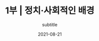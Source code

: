 ---
title: "1부 | 정치·사회적인 배경"
subtitle: subtitle
date: 2021-08-21
author: 
summary:
  오랜 시간 일본군‘위안부’ 문제는 존재하지만 존재하지 않았다. 일본의 불법 강점과 전쟁범죄 책임은 극동국제군사재판(1946~1948)과 샌프란시스코 강화조약(1951)을 거치며 제대로 추궁되지 않았다. 냉전체제에서 미국은 동북아 안보와 아시아 안정이라는 명분으로 일본을 ‘반공의 방파제’로 삼으며 관대한 처분을 내렸다. 뒤이은 미군정과 분단, 한국전쟁, 독재체제 등으로 한국은 일제 식민지배와 관련된 과거사를 제대로 청산할 수 없었다. 박정희 군사정권 시기 체결된 한일청구권협정(1965)에도 일본군‘위안부’ 문제 등 전쟁범죄로 인한 피해 사항은 제외되었다. 이런 국내외 상황과 오랜 가부장적 문화가 결합되어 피해자들의 침묵은 지속된다.\
  
  1980년대 이후 민주화운동 과정에서 주도적 역할을 한 한국의 여성운동은 점차 독자적 ‘여성문제’에 집중하며 성장한다. 분단 극복과 민주화를 주요 과제로 설정하면서도 우리 사회 뿌리 깊은 성적 편견과 성차별로부터 여성을 해방시켜야 한다고 생각했던 당시 여성들은 다양한 여성단체를 조직하며 가정폭력, 성폭력, 인신매매, 공권력에 의한 성폭력, 여성노동자 차별 문제 등을 전면적으로 제기한다.
description: 
  한편, 1970년대부터 군사독재 체제에 저항하며 여성노동자 생존권 투쟁 지원에 앞장섰던 〈한국교회여성연합회〉(이하 한교여연)는 ‘기생 관광(일본인 성매매 관광)’과 일본군‘위안부’ 문제를 최초로 제기한 여성단체였다. 동시대 여성들이 당한 고통에 관심을 가지고 홀로 꾸준히 자료를 모으던 이화여대 윤정옥 교수는 민주화투쟁에 헌신하던 한국 여성운동의 대모이자 오랜 벗이었던 이이효재의 소개를 통해 〈한교여연〉의 조직적 지원을 받게 되었고, 김신실, 김혜원과 함께 1988년 2월 보름간 일본 오키나와 도카시키 섬 등 조사활동을 실시한다. 연구 결과는 같은 해 4월 〈한교여연〉이 주최한 제주도 〈여성과 관광문화〉 국제 세미나에서 발표된다. 이 자리에 참석한 국내외 여성들은 일제 식민지 시기 여성이 입은 고통에 공감하며 “치욕과 분노의 역사”를 반복하지 않기 위해 함께 할 것을 약속한다. 이후 〈한교여연〉에는 〈정신대문제연구위원회〉가 설치되고 1990년 〈정신대연구회〉로 발전된다.\
  
  그럼에도 일본군‘위안부’의 존재를 부정하고 일본군의 관여를 부인하는 일본 정부인사의 망언은 계속된다. 이에 37개 여성단체가 모여 항의서한을 보내고 기자회견을 하지만 일본 정부는 책임을 인정하지 않는다. 조직적 대응을 위한 단체 결성의 필요성이 절실해졌다. 1990년 11월 16일, 〈한교여연〉, 〈정신대연구회〉, 〈한국여성단체연합〉 등 37개 여성운동단체들과 다양한 시민, 종교, 학생 단체들이 참여해 〈한국정신대문제대책협의회〉(이하 정대협)가 결성된다.
weight: 1
image: https://wwm3.s3.ap-northeast-2.amazonaws.com/exhibition/ex-04/section-01-right/20_국민모금에+의한+위로금에+반대하는+기자회견.JPG
layout: special-1
resources:
- part: part-1
  components: 
  - year: 1945
    eventDate: 1945
    vertical: left
    src: 
    description: 광복
    target:
    target_title: 
  - year:
    eventDate: 1945
    vertical: right
    description: 건국부녀동맹 결성 \ 조선부녀총동맹 결성
  - year: 1946 ~ 1948
    eventDate: 1946 ~ 1948
    vertical: left
    description: 극동국제군사재판 개최
  - year: 1951
    eventDate: 1951  
    vertical: left
    description: 샌프란시스코 강화조약 체결   
  - year: 1965
    eventDate: 1965 
    vertical: left
    src: https://wwm3.s3.ap-northeast-2.amazonaws.com/exhibition/ex-04/section-01-left/1_한일협정+조인+특별+담화문을+발표하는+박정희+대통령.JPG
    description: 한일청구권협정 체결
    target: items/ex-04/section-01-left/1_한일협정-조인-특별-담화문을-발표하는-박정희-대통령/
    target_title: "한일협정 조인 특별 담화문을 발표하는 박정희 대통령, 1965.6.23., 사진, 출처 국가기록원"
  - year: 1967
    eventDate: 1967
    vertical: right
    description: 한국교회여성연합회(이하 한교여연) 창립
  - year: 1973
    eventDate: 1973
    vertical: right
    description: 한교여연, 기생관광 반대 성명서 발표하고 일본여성단체들과 교류
  - year: 1974
    eventDate: 1974
    vertical: right
    description: "마츠이 야요리(2000년 법정 주도), 일본 '아시아여성의모임' 발족하여 기생관광과 재일조선인 차별 반대"
  - year: 1981
    eventDate: 1981 
    vertical: right
    description: "윤정옥, 한국일보 '끌려간 사람들' 기사 연재를 통해 오키나와의 일본군'위안부' 피해자 배봉기 이야기 보도"
  - year: 1982
    eventDate: 1982  
    vertical: left
    description: 일본 역사교과서 왜곡 사태
  - year: 1983
    eventDate: 1983
    vertical: right
    description: "한국여성의전화 결성, 여성평우회 결성"
  - year: 1984
    eventDate: 1984 
    vertical: right
    src: https://wwm3.s3.ap-northeast-2.amazonaws.com/exhibition/ex-04/section-01-right/2_전두환대통령+일본방문+즈음한+우리의+입장_1.jpg
    description: "한교여연, 전두환 방일 맞이 '정신대' 문제 해결을 위한 서한 발송"
    target: /items/ex-04/section-01-right/2_전두환대통령-일본방문-즈음한-우리의-입장_1/
    target_title: "전두환대통령 일본방문 즈음한 우리의 입장, 1984.8.23., 문서, 기증 윤영애"
  - year:
    eventDate: 1984
    vertical: left
    description: "한국, UN '여성에 대한 모든 형태의 차별 철폐 협약' 가입"
  - year: 1986
    eventDate: 1986 
    vertical: right
    src: https://archives.kdemo.or.kr/file-img/vol01/001/012/00101251/00101251_0001.jpg
    description: "부천경찰서 성고문 사건 발생"
    target: https://archives.kdemo.or.kr/collections/view/10000072
    target_title: "부천경찰서 성고문 사건에 관한 고발장, 1986.7.5., 문서, 출처 한국기독교사회문제연구원, 민주화운동기념사업회"
  - year:
    eventDate: 1986 
    vertical: right
    description: "기독여민회 결성"
  - year:
    eventDate: 1986
    vertical: left
    description: "후지오 마사유키 문부상, “한일합방은 한국측에도 책임이 있다”" 
  - year: 1987 
    eventDate: 1987
    vertical: right
    description: "6월 민주항쟁"
  - year:
    eventDate: 1987
    vertical: right
    description: "한국여성민우회 결성, 한국여성단체연합(이하 여연) 결성"
  - year: 1988
    eventDate: 1988.2.
    vertical: right
    src: https://wwm3.s3.ap-northeast-2.amazonaws.com/exhibition/ex-04/section-01-right/4_좌측부터+윤정옥,+김혜원,+김신실.JPG
    description: "윤정옥·김혜원·김신실, 후쿠오카, 큐슈, 오키나와, 도카시키 섬, 도쿄, 사이타마, 삿포로 등 방문하여 '정신대' 문제 조사"
    target: 
    target_title: "좌측부터 윤정옥, 김혜원, 김신실, 1988.2., 사진"
  - year:
    eventDate: 1988.2. 
    vertical: right
    description: "'성추행 가해자 혀 절단 사건' 발생"   
  - year:
    eventDate: 1988.4
    vertical: left
    description: "오쿠노 세이스케 국토청장관, 태평양전쟁 관련 일본의 침략 사실 부인"
  - year: 
    eventDate: 1988.4.
    vertical: right
    src: https://wwm3.s3.ap-northeast-2.amazonaws.com/exhibition/ex-04/section-01-right/5_제주도에서+개최된+'여성과+관광문화'+국제+세미나.jpg
    description: "윤정옥, 한교여연 주최 '여성과 관광문화' 국제 세미나에서 '정신대' 문제 조사결과 보고"
    target: 
    target_title: "제주도에서 개최된 '여성과 관광문화' 국제 세미나, 1988.4.21-23., 사진"
  - year: 
    eventDate: 1988.4.
    vertical: right
    src: https://wwm3.s3.ap-northeast-2.amazonaws.com/exhibition/ex-04/section-01-right/5-2_여성과+관광문화+자료집.jpg
    description: "윤정옥, 한교여연 주최 '여성과 관광문화' 국제 세미나에서 '정신대' 문제 조사결과 보고"
    target: 
    target_title: "여성과 관광문화 자료집, 1998.4.21-23., 문서"
  - year:
    eventDate: 1988.2. 
    vertical: right
    description: "한교여연, 교회와사회위원회 산하 '정신대문제연구위원회' 설치하여 자료 수집과 추모비 제작 추진"
  - year:
    eventDate: 1988
    vertical: left
    description: "서울 올림픽 개최"
  - year:
    eventDate: 1988
    vertical: left
    description: "니시무라 도시조 의원, “한일합방은 잘된 일”"
  - year: 1989
    eventDate: 1989
    vertical: left
    description: "히로히토 일왕 사망"
  - year: 
    eventDate: 1988.4.
    vertical: right
    src: https://wwm3.s3.ap-northeast-2.amazonaws.com/exhibition/ex-04/section-01-right/6_일본+히로히또+국왕+사망에+대한+한국교회여성의+입장.jpg
    description: "한교여연, '정신대' 문제에 대한 사죄를 요구하는 성명서 발표"
    target: 
    target_title: "일본 히로히또 국왕 사망에 대한 한국교회여성의 입장, 1989.1.23., 문서, 기증 윤영애"    
  - year:
    eventDate: 1989
    vertical: left
    description: "다케시타 노보루 총리, “천황 전쟁책임 없다”"
  - year:
    eventDate: 1989
    vertical: left
    description: "일본 역사왜곡 교과서 일법원 합헌 판결"
  - year:
    eventDate: 1989
    vertical: left
    description: "베를린 장벽 붕괴"
  - year: 1990
    eventDate: 1990.1
    vertical: right
    src: https://wwm3.s3.ap-northeast-2.amazonaws.com/exhibition/ex-04/section-01-right/7_정신대+원혼+서린+발자취+취재기+육필+원고.jpg
    description: "윤정옥, 한겨레신문에 '정신대 원혼 서린 발자취 취재기' 연재"
    target: 
    target_title: "정신대 원혼 서린 발자취 취재기 육필 원고, [1990], 문서, 기증 윤정옥" 
  - year: 1990
    eventDate: 1990.5.18.
    vertical: right
    src: https://wwm3.s3.ap-northeast-2.amazonaws.com/exhibition/ex-04/section-01-right/8_노태우+대통령+방일+맞이+기자회견.jpg
    description: "한교여연·여연·여대생대표자협의회, 노태우 대통령 방일 맞이 기자회견 개최, 일본 정부에 사죄 요구 성명서 발표"
    target: 
    target_title: "노태우 대통령 방일 맞이 기자회견, 1990.5.18., 사진"
  - year:
    eventDate: 1990.5.25.
    vertical: left
    src: https://wwm3.s3.ap-northeast-2.amazonaws.com/exhibition/ex-04/section-01-left/2_제1차+한일정상회담에서+노태우+대통령과+가이후+총리.JPG
    description: "노태우 대통령, 방일하여 '강제연행 한국인 명단' 공개 요구"
    target: 
    target_title: "제1차 한일정상회담에서 노태우 대통령과 가이후 총리, 1990.5.26., 사진, 출처 국가기록원"
  - year:
    eventDate: 1990.6.6.
    vertical: left
    description: "사회당 모토오까 쇼지 의원, 참의원 예산위원회에서 강제 연행과 '종군위안부'에 대한 정부 조사 요청" 
  - year:
    eventDate: 1990.6.6.
    vertical: left
    description: "시미즈 쓰타오 노동성 직업안정국장, “위안부는 민간업자의 관리하에 있었으며 실태 조사는 어렵다”"
  - year:
    eventDate: 1990.7.10.
    vertical: right
    description: "윤정옥, '정신대문제연구위원회'를 '정신대연구회'로 전환하고 한교여연에서 독립"
  - year:
    eventDate: 1990.10.17.
    vertical: right
    src: https://wwm3.s3.ap-northeast-2.amazonaws.com/exhibition/ex-04/section-01-right/9_기자회견+현장.jpg
    description: "정신대연구회, 37개 여성단체와 함께 기자회견 개최하고 한일 정부에 공개서한 송부 "
    target: 
    target_title: "기자회견 현장, 1990.10.17., 사진" 
  - year:
    eventDate: 1990.10.29.
    vertical: right
    description: "일본 참의원 의원회관에서 ‘종군위안부문제 간담회’ 개최하고 외무성에 공개서한 전달"
  - year:
    eventDate: 1990.11.16.
    vertical: right
    src: https://wwm3.s3.ap-northeast-2.amazonaws.com/exhibition/ex-04/section-01-right/10_기독교회관으로+사무실을+이전하고+개최한+현판식.jpg
    description: "37개 여성단체, 한국정신대문제대책협의회(이하 정대협) 결성(회장 윤정옥, 서기 김혜원, 회계 김신실, 실무 윤영애와 방숙자)"
    target: 
    target_title: "기독교회관으로 사무실을 이전하고 개최한 현판식, 1992.11.16., 사진"
  - year:
    eventDate: 1990.12.
    vertical: right
    description: "윤정옥, 도쿄 YWCA에서 일본인과 재일조선인여성을 대상으로 '정신대' 문제 강연"
  - year: 1991
    eventDate: 1991.1.
    vertical: right
    src: http://archives.kdemo.or.kr/file-img/vol01/008/578/00857862/00857862_0001.jpg
    description: "'아동성폭행 가해자 20년후 살인 사건' 발생"
    target: https://archives.kdemo.or.kr/isad/view/00857862
    target_title: "김부남씨의 무죄와 성폭력특별법 제정을 요구하는 성폭력특별법제정추진위원회의 성명서, 1991.8.23., 문서, 출처 한국여성단체연합, 민주화운동기념사업회"
  - year:
    eventDate: 1991.1.
    vertical: right
    description: "'일본 '종군위안부문제를 생각하는 모임' 결성"
  - year:
    eventDate: 1991.1.8.
    vertical: right
    src: https://wwm3.s3.ap-northeast-2.amazonaws.com/exhibition/ex-04/section-01-right/12_.JPG
    description: "정대협, 가이후 도시키 수상 방한 맞이 여성계 입장 성명서 발표 및 시위"
    target: 
    target_title:
  - year:
    eventDate: 1991.3.
    vertical: left
    description: "일본 노동성, '강제연행 한국인 명단' 공개"
  - year:
    eventDate: 1991.4.1.
    vertical: left
    description: "와카바야시 유키노리 노동성 직업안정국장, “조사를 했으나 강제동원을 확인할 수 있는 자료는 없다”"
  - year:
    eventDate: 1991.4.
    vertical: right
    description: "정대협, 윤정옥·박순금(한교여연 회장)·이효재(여연 회장)을 대표로 하는 공동대표 제도로 전환"
  - year:
    eventDate: 1991.4.24.
    vertical: left
    description: "일본대사관의 오노 마사아키 참사관, '일본 정부가 조사했으나 여성을 강제 동원한 사실이 없고, 1965년 한일협정으로 보상 문제가 해결되었다' "
  - year:
    eventDate: 1991.5.18.
    vertical: right
    description: "오사카 재일조선인여성들의 '조선인종군위안부문제를 생각하는 모임' 결성"
  - year:
    eventDate: 1991.5.28.
    vertical: right
    src: https://wwm3.s3.ap-northeast-2.amazonaws.com/exhibition/ex-04/section-01-right/13_정신대+문제에+관한+강의.JPG
    description: "정대협, 서울에서 '정신대 문제에 관한 강연회' 개최"
    target: 
    target_title: "정신대 문제에 관한 강의, 1991.5.28., 사진"
  - year:
    eventDate: 1991.5.31.
    vertical: right
    description: "정대협, 도쿄 '제1차 아시아의 평화와 여성의 역할' 토론회에서 위안부 문제 보고"
  - year:
    eventDate: 1991.7.
    vertical: right
    src: https://wwm3.s3.ap-northeast-2.amazonaws.com/exhibition/ex-04/section-01-right/14_국회+청원을+위해+한교여연에서+열린+기자회견.JPG
    description: "정대협, 국회에 '정신대문제 해결을 위한 청원서' 제출 "
    target: 
    target_title: "국회 청원을 위해 한교여연에서 열린 기자회견, 1991.7.23., 사진"
- part: part-2
  components: 
  - year: 1991
    eventDate: 1991.8.14.
    vertical: right
    description: "김학순, 기자회견에서 일본군'위안부' 피해 공개증언"
  - year:
    eventDate: 1991.9.18.
    vertical: left
    src: https://wwm3.s3.ap-northeast-2.amazonaws.com/exhibition/ex-04/section-01-right/14_국회+청원을+위해+한교여연에서+열린+기자회견.JPG
    description: "남북한 UN 동시 가입"
    target: 
    target_title: "UN가입 신청을 위한 UN헌장 의무수락선언서에 서명하는 노태우 대통령, 1991.7.19., 사진, 출처 국가기록원"
  - year:
    eventDate: 1991.9.18.
    vertical: right
    description: "정대협, 정신대 신고전화 개통"
  - year:
    eventDate: 1991.10.18.
    vertical: right
    description: "오키나와의 일본군 '위안부' 피해자 배봉기 사망"
  - year:
    eventDate: 1991.11.3.
    vertical: right
    description: "도쿄 재일조선인여성들의 '종군위안부문제 우리여성네트워크' 결성"
  - year:
    eventDate: 1991.12.
    vertical: right
    description: "문옥주·김옥선, 정대협에 일본군'위안부' 피해 신고"
  - year:
    eventDate: 1991.12.6.
    vertical: right
    description: "태평양전쟁희생자유족회, 김학순 등 피해자들과 함께 도쿄지방재판소에 '아시아태평양전쟁 한국인 희생자 보상청구소송' 제소"
  - year:
    eventDate: 1991.12.6.
    vertical: left
    description: "가토 고이치 관방장관, '정부가 관여했다고 하는 자료는 발견할 수 없다, 일본 정부가 정신대 문제에 대처하는 것은 어렵다'"
  - year:
    eventDate: 1991.12.8.
    vertical: left
    description: "일본의 진주만 공격 50주년"
  - year:
    eventDate: 1991.12.10.
    vertical: left
    description: "한국 외무부, 주한 일본대사에게 가토 고이치 발언 항의, 일본군'위안부' 문제 진상규명 요청"
  - year:
    eventDate: 1991.12.21.
    vertical: left
    src: https://wwm3.s3.ap-northeast-2.amazonaws.com/exhibition/ex-04/section-01-left/4_SEATIC+Interrogation+Bulletin+No.+2(동남아시아번역심문센터+심리전+심문회보+제2호).JPG
    description: "일본군의 관여를 증명하는 연합군 문서 발견"
    target: 
    target_title: "SEATIC Interrogation Bulletin No. 2(동남아시아번역심문센터 심리전 심문회보 제2호), 문서, 출처 서울기록원"
  - year:
    eventDate: 1991.12.26.
    vertical: left
    description: "소련 해체"
  - year: 1992
    eventDate: 1992.1.
    vertical: right
    description: "김복동, 정대협에 일본군'위안부' 피해 신고"
  - year:
    eventDate: 1992.1.
    vertical: left
    src: https://wwm3.s3.ap-northeast-2.amazonaws.com/exhibition/ex-04/section-01-left/5_陸軍省+軍慰安所従業婦等募集ニ關スル件(군+위안소+종업부+등+모집에+관한+건).JPG
    description: "일본군의 관여를 증명하는 연합군 문서 발견"
    target: 
    target_title: "陸軍省 軍慰安所従業婦等募集ニ關スル件(군 위안소 종업부 등 모집에 관한 건), 문서, 출처 WAM"
  - year:
    eventDate: 1992.1.8.
    vertical: right
    src: https://wwm3.s3.ap-northeast-2.amazonaws.com/exhibition/ex-04/section-01-right/15_일본대사관+앞+수요시위+모습.jpg
    description: "정대협, 일본군'위안부' 문제 해결을 위한 정기 수요시위 시작"
    target: 
    target_title: "일본대사관 앞 수요시위 모습, 사진"
  - year:
    eventDate: 1992.1.8.
    vertical: right
    src: https://wwm3.s3.ap-northeast-2.amazonaws.com/exhibition/ex-04/section-01-right/16_일본대사관+앞+수요시위에+참석한+김학순.jpg
    description: "정대협, 일본군'위안부' 문제 해결을 위한 정기 수요시위 시작"
    target: 
    target_title: "일본대사관 앞 수요시위에 참석한 김학순, 사진, 기증 양징자"
  - year:
    eventDate: 1992.1.13.
    vertical: left
    description: "가토 고이치 관방장관, 위안부 모집과 위안소 경영 등에 일본군의 관여 인정"
  - year:
    eventDate: 1992.1.14.
    vertical: right
    description: "일본여성단체, '위안부 110번' 전화 개설"
  - year:
    eventDate: 1992.1.14.
    vertical: right
    description: "일본여성단체, '종군위안부 문제 행동네트워크' 발족"
  - year:
    eventDate: 1992.1.17.
    vertical: left
    description: "미야자와 기이치 총리, 종군위안부 문제에 대하여 사죄"
  - year:
    eventDate: 1992.2.
    vertical: right
    description: "정대협, UN 인권위원회 위안부 문제 상정을 위한 미국 홍보활동 전개"
  - year:
    eventDate: 1992.8.
    vertical: right
    description: "북한 '종군위안부 및 태평양전쟁 피해자 보상대책위원회' 발족"
  - year:
    eventDate: 1992.1.8.
    vertical: right
    src: https://wwm3.s3.ap-northeast-2.amazonaws.com/exhibition/ex-04/section-01-right/17_한국,+필리핀,+타이완,+타이,+홍콩,+일본+6개국이+참가한+제1회+아시아연대회의.jpg
    description: "정대협, 제1차 아시아연대회의 개최"
    target: 
    target_title: "한국, 필리핀, 타이완, 타이, 홍콩, 일본 6개국이 참가한 제1회 아시아연대회의, 1992.8.10~11., 사진"
  - year:
    eventDate: 1992.1.8.
    vertical: right
    src: https://wwm3.s3.ap-northeast-2.amazonaws.com/exhibition/ex-04/section-01-right/18_UN+인권소위원회에서+증언하는+황금주.jpg
    description: "정대협, UN 인권소위원회에서 일본군'위안부' 문제 보고"
    target: 
    target_title: "UN 인권소위원회에서 증언하는 황금주, 사진"
  - year:
    eventDate: 1992.12.
    vertical: right
    description: "'정신대할머니 생활기금 모금 국민운동본부' 발족"
  - year:
    eventDate: 1992.12.
    vertical: right
    description: "'워싱턴 정신대문제대책위원회' 발족"
  - year:
    eventDate: 1992.12.25.
    vertical: right
    description: "'일본군'위안부' 피해자 등 10명, 야마구치 지방법원 시모노세키지부에 소송 제기(관부재판)"
  - year: 1993
    eventDate: 1993.1.23.
    vertical: right
    description: "일본 '송신도 할머니를 지원하는 모임(재일조선인위안부 재판을 지원하는 모임)' 결성"
  - year:
    eventDate: 1993.2.
    vertical: right
    description: "정대협, UN 인권위원회 참석"
  - year:
    eventDate: 1993.3.13.
    vertical: left
    description: "김영삼 대통령, '일본 정부에 물질적 요구 않고 한국 정부가 직접 피해자 지원하겠다'"
  - year:
    eventDate: 1993.6.
    vertical: left
    description: "'일제하 일본군위안부에 대한 생활안정지원법' 제정"
  - year:
    eventDate: 1993.6.
    vertical: right
    src: https://wwm3.s3.ap-northeast-2.amazonaws.com/exhibition/ex-04/section-01-right/19_'비엔나+세계인권회의에서+발언하는+김복동.jpg
    description: "정대협, 비엔나 세계인권회의 참석"
    target: 
    target_title: "비엔나 세계인권회의에서 발언하는 김복동, 1993.6., 사진"
  - year:
    eventDate: 1993
    vertical: left
    src: https://wwm3.s3.ap-northeast-2.amazonaws.com/exhibition/ex-04/section-01-left/6_Study+concerning+the+right+to+restitution,+compensation+and+rehabilitation+for+victims+of+gross+violations+of+human+rights+and+fundamental+freedoms.JPG
    description: "UN 인권소위원회 특별보고관 테오 반 보벤, '인권과 자유에 중대한 침해를 입은 피해자에 대한 배상과 보상 및 회복의 권리에 관한 연구보고서' 제출"
    target: 
    target_title: "Study concerning the right to restitution, compensation and rehabilitation for victims of gross violations of human rights and fundamental freedoms, 1993.7.2., 문서"
  - year:
    eventDate: 1993.8.4.
    vertical: left
    description: "한국 외무부, 일본군'위안부' 문제를 더 이상 한일 외교현안으로 제기하지 않는다는 것이 정부 방침"
  - year:
    eventDate: 1993.8.4.
    vertical: left
    description: "고노 요헤이 관방장관, 정부의 관여 시인하는 담화 발표"
  - year:
    eventDate: 1993.10.
    vertical: right
    description: "'제2차 아시아연대회의 개최"
  - year:
    eventDate: 1993.12.
    vertical: left
    description: "UN '여성에 대한 폭력 철폐 선언' 채택"
  - year: 1994
    eventDate: 1994.5.
    vertical: left
    description: "나가노 시게토 법무장관, 침략전쟁 부정하고 일본군'위안부'를 공창으로 표현"
  - year:
    eventDate: 1994.7.
    vertical: left
    description: "일본, 민간모금을 통한 위로금(償い金) 지급 구상"
  - year:
    eventDate: 1994.9.
    vertical: right
    src: https://wwm3.s3.ap-northeast-2.amazonaws.com/exhibition/ex-04/section-01-right/20_국민모금에+의한+위로금에+반대하는+기자회견.JPG
    description: "정대협, 일본 민간 위로금(償い金)  반대 기자회견 및 집회 개최"
    target: 
    target_title: "국민모금에 의한 위로금에 반대하는 기자회견, 1994.6., 사진"    
  - year:
    eventDate: 1994.11.22.
    vertical: left
    description: "국제법률가위원회(ICJ), 일본 정부에 피해자 배상 조치 및 국제상설중재재판소(PCA) 제소 수용 등 권고"
  - year: 1995
    eventDate: 1995.2.
    vertical: right
    description: "제3차 아시아연대회의 개최"
  - year:
    eventDate: 1995.7.
    vertical: left
    src: https://wwm3.s3.ap-northeast-2.amazonaws.com/exhibition/ex-04/section-01-left/7_Working+paper+on+the+situation+of+systematic+rape,+sexual+slavery+and+slavery-like+practices+during+wartime,+including+internal+armed+conflict.JPG
    description: "UN 인권소위원회 특별보고관 린다 챠베즈, '전시 하 조직적 강간, 성노예제 및 그와 유사한 관행에 관한 연구보고서' 제출"
    target: 
    target_title: "Working paper on the situation of systematic rape, sexual slavery and slavery-like practices during wartime, including internal armed conflict, 1995.7.13., 문서"
  - year:
    eventDate: 1995.7.19.
    vertical: left
    description: "일본, 국민기금 발족"
  - year:
    eventDate: 1995.7.19.
    vertical: right
    description: "정대협 등 국내외 43개 단체, 국민기금 발족 반대성명 발표" 
  - year:
    eventDate: 1995.8.
    vertical: right
    description: "무라야마 도이치 총리, 식민지배에 대해 공식 사죄하는 담화 발표"
  - year:
    eventDate: 1995.9.
    vertical: right
    src: https://wwm3.s3.ap-northeast-2.amazonaws.com/exhibition/ex-04/section-01-right/21_1995+여성에+대한+NGO+포럼.JPG
    description: "정대협, 베이징 세계여성대회 참석"
    target: 
    target_title: "1995 여성에 대한 NGO 포럼, 1995.9.4.. 사진"
  - year: 1996
    eventDate: 1996
    vertical: right
    src: https://wwm3.s3.ap-northeast-2.amazonaws.com/exhibition/ex-04/section-01-left/8_Report+on+the+mission+to+the+Democratic+People’s+Republic+of+Korea,+the+Republic+of+Korea+and+Japan+on+the+issue+of+military+sexual+slavery+in+wartime.JPG
    description: "UN 인권위원회 특별보고관 라디카 쿠마라스와미, '전쟁 중 군대 성노예제 문제에 관한 조선민주주의공화국, 대한민국, 일본 조사 보고서' 제출"
    target: 
    target_title: "Report on the mission to the Democratic People’s Republic of Korea, the Republic of Korea and Japan on the issue of military sexual slavery in wartime, 1996.1.4., 문서"
  - year:
    eventDate: 1996.3.
    vertical: left
    description: "국제노동기구(ILO), 일본군'위안부' 제도에 대한 일본 정부의 보상 권고"
  - year:
    eventDate: 1996.3.
    vertical: right
    description: "'제4차 아시아연대회의 개최"
  - year:
    eventDate: 1996.4.19.
    vertical: left
    description: "UN 인권위원회, 쿠마라스와미 보고서 채택"
  - year:
    eventDate: 1996.5.29.
    vertical: right
    description: "정대협, 일본대사관에 국민기금 철회 요구 항의서한 전달"
  - year:
    eventDate: 1996.7.
    vertical: right
    src: https://wwm3.s3.ap-northeast-2.amazonaws.com/exhibition/ex-04/section-01-right/22_96+평화를위한+증언+집회.JPG
    description: "정대협, 일본 전역에서 '피해자와 함께하는 국민기금 반대 집회' 개최"
    target: 
    target_title: "96 평화를위한 증언 집회, 1996., 사진"
  - year: 1997
    eventDate: 1997.1.15.
    vertical: left
    description: "김영삼 대통령, 일본에 국민기금 지급에 대한 유감 표시"
  - year:
    eventDate: 1997.11.18.
    vertical: left
    description: "한국 국회, 일본 전범 출입국 금지를 위한 출입국관리법 개정안 의결"
  - year:
    eventDate: 1997.12.16.
    vertical: right
    description: "일본군'위안부' 피해를 최초로 공개증언한 김학순 별세"
  - year: 1998
    eventDate: 1998.4.
    vertical: right
    src: https://wwm3.s3.ap-northeast-2.amazonaws.com/exhibition/ex-04/section-01-right/23_2000년+일본군성노예전범+여성국제법정+보고서.jpg
    description: "'제5차 아시아연대회의에서 '2000년 일본군성노예전범 여성국제법정 개최' 결정"
    target: 
    target_title: "2000년 일본군성노예전범 영성국제법정 보고서, 문서"
  - year:
    eventDate: 1998.10.
    vertical: right
    description: "한국, 북한, 일본 위안부 문제 공동합의문 채택"                                                                                                                                                                    
---